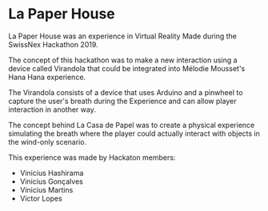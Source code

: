 # La Paper House
La Paper House was an experience in Virtual Reality Made during the SwissNex Hackathon 2019.

The concept of this hackathon was to make a new interaction using a device called Virandola that could be integrated into Mélodie Mousset's Hana Hana experience.

The Virandola consists of a device that uses Arduino and a pinwheel to capture the user's breath during the Experience and can allow player interaction in another way.

The concept behind La Casa de Papel was to create a physical experience simulating the breath where the player could actually interact with objects in the wind-only scenario.




This experience was made by Hackaton members:
- Vinicius Hashirama
- Vinicius Gonçalves
- Vinicius Martins
- Victor Lopes
